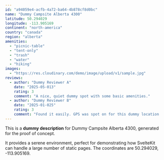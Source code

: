 ```yaml
---
id: "a94059e4-acfb-4a72-ba64-4b878cf8d0bc"
name: "Dummy Campsite Alberta 4300"
latitude: 50.294029
longitude: -113.905169
continent: "north-america"
country: "canada"
region: "alberta"
amenities:
  - "picnic-table"
  - "tent-only"
  - "trash"
  - "water"
  - "hiking"
images:
  - "https://res.cloudinary.com/demo/image/upload/v1/sample.jpg"
reviews:
  - author: "Dummy Reviewer A"
    date: "2025-05-013"
    rating: 3
    comment: "A nice, quiet dummy spot with some basic amenities."
  - author: "Dummy Reviewer B"
    date: "2025-01-025"
    rating: 3
    comment: "Found it easily. GPS was spot on for this dummy location."
---
```


This is a **dummy description** for Dummy Campsite Alberta 4300, generated for the proof of concept.

It provides a serene environment, perfect for demonstrating how SvelteKit can handle a large number of static pages. The coordinates are 50.294029, -113.905169.
